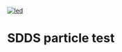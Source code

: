 [![led](https://github.com/KopfLab/SDDS_particle_test/actions/workflows/compile-led.yaml/badge.svg?branch=main)](https://github.com/KopfLab/SDDS_particle_test/actions/workflows/compile-led.yaml)

# SDDS particle test
